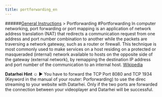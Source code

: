 ```yaml
---
title: portforwarding_en
---
```

######[General Instructions](/restreamer/wiki/general_instructions_en.html) > Portforwarding
#Portforwarding
In computer networking, port forwarding or port mapping is an application of network address translation (NAT) that redirects a communication request from one address and port number combination to another while the packets are traversing a network gateway, such as a router or firewall. This technique is most commonly used to make services on a host residing on a protected or masqueraded (internal) network available to hosts on the opposite side of the gateway (external network), by remapping the destination IP address and port number of the communication to an internal host. <a href="https://en.wikipedia.org/wiki/Port_forwarding" target="_blank">Wikipedia</a>

**Datarhei Hint ☺** ► You have to forward the TCP Port 8080 and TCP 1934 (Keyword in the manual of your router: Porforwarding) to use the direc streaming to your website with Datarhei. Only if the two ports are forwarded the connection between your videoplayer and Datarhei will be successful.